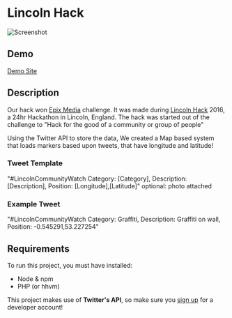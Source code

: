 # Lincoln Hack

![Screenshot](https://github.com/Burnsy/LincolnHack/raw/master/screenshot.png)
## Demo
[Demo Site](https://burnsy.github.io/LincolnHack/)
## Description

Our hack won [Epix Media](https://www.epixmedia.co.uk/blog/up-all-night-to-get-hacky/) challenge. It was made during [Lincoln Hack](lincolnhack.org) 2016, a 24hr Hackathon in Lincoln, England. The hack was started out of the challenge to "Hack for the good of a community or group of people"

Using the Twitter API to store the data, We created a Map based system that loads markers based upon tweets, that have longitude and latitude!

### Tweet Template
"#LincolnCommunityWatch Category: [Category], Description: [Description], Position: [Longitude],[Latitude]" optional: photo attached

### Example Tweet
"#LincolnCommunityWatch Category: Graffiti, Description: Graffiti on wall, Position: -0.545291,53.227254"

## Requirements

To run this project, you must have installed:

- Node & npm
- PHP (or hhvm)

This project makes use of **Twitter's API**, so make sure you [sign up](https://dev.twitter.com) for a developer account!
